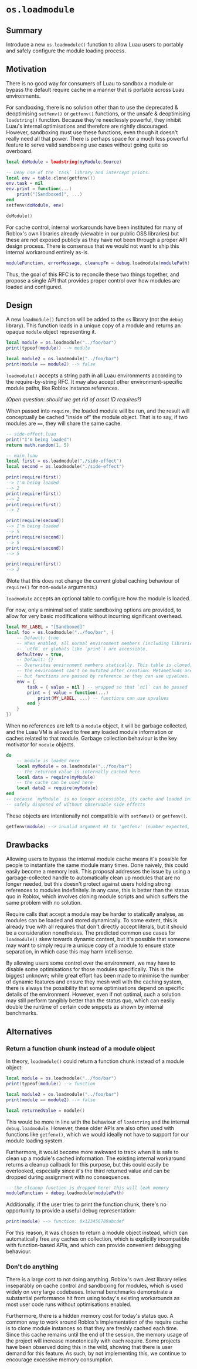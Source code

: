 # `os.loadmodule`

## Summary

Introduce a new `os.loadmodule()` function to allow Luau users to portably and safely configure the module loading process.

## Motivation

There is no good way for consumers of Luau to sandbox a module or bypass the default require cache in a manner that is portable across Luau environments.

For sandboxing, there is no solution other than to use the deprecated & deoptimising `setfenv()` or `getfenv()` functions, or the unsafe & deoptimising `loadstring()` function. Because they're needlessly powerful, they inhibit Luau's internal optimisations and therefore are rightly discouraged. However, sandboxing must use these functions, even though it doesn't really need all that power. There is perhaps space for a much less powerful feature to serve valid sandboxing use cases without going quite so overboard.

```Lua
local doModule = loadstring(myModule.Source)

-- Deny use of the `task` library and intercept prints.
local env = table.clone(getfenv())
env.task = nil
env.print = function(...)
    print("[Sandboxed]", ...)
end
setfenv(doModule, env)

doModule()
```

For cache control, internal workarounds have been instituted for many of Roblox's own libraries already (viewable in our public OSS libraries) but these are not exposed publicly as they have not been through a proper API design process. There is consensus that we would not want to ship this internal workaround entirely as-is.

```Lua
moduleFunction, errorMessage, cleanupFn = debug.loadmodule(modulePath)
```

Thus, the goal of this RFC is to reconcile these two things together, and propose a single API that provides proper control over how modules are loaded and configured.

## Design

A new `loadmodule()` function will be added to the `os` library (not the `debug` library). This function loads in a unique copy of a module and returns an opaque `module` object representing it.

```Lua
local module = os.loadmodule("../foo/bar")
print(typeof(module)) --> module

local module2 = os.loadmodule("../foo/bar")
print(module == module2) --> false
```

`loadmodule()` accepts a string path in all Luau environments according to the require-by-string RFC. It may also accept other environment-specific module paths, like Roblox instance references. 

*(Open question: should we get rid of asset ID requires?)*

When passed into `require`, the loaded module will be run, and the result will conceptually be cached "inside of" the module object. That is to say, if two modules are `==`, they will share the same cache.

```Lua
-- side-effect.luau
print("I'm being loaded")
return math.random(1, 5)
```

```Lua
-- main.luau
local first = os.loadmodule("./side-effect")
local second = os.loadmodule("./side-effect")

print(require(first))
--> I'm being loaded
--> 2
print(require(first))
--> 2
print(require(first))
--> 2

print(require(second))
--> I'm being loaded
--> 5
print(require(second))
--> 5
print(require(second))
--> 5

print(require(first))
--> 2
```

(Note that this does not change the current global caching behaviour of `require()` for non-`module` arguments.)

`loadmodule` accepts an optional table to configure how the module is loaded.

For now, only a minimal set of static sandboxing options are provided, to allow
for very basic modifications without incurring significant overhead.

```Lua
local MY_LABEL = "[Sandboxed]"
local foo = os.loadmodule("../foo/bar", {
    -- Default: true
    -- When enabled, all normal environment members (including libraries like
    -- `utf8` or globals like `print`) are accessible.
    defaultenv = true,
    -- Default: {}
    -- Overwrites environment members statically. This table is cloned, so
    -- the environment can't be mutated after creation. Metamethods are ignored,
    -- but functions are passed by reference so they can use upvalues.
    env = {
        task = { value = nil } -- wrapped so that `nil` can be passed
        print = { value = function(...)
            print(MY_LABEL, ...) -- functions can use upvalues
        end }
    }
})
```

When no references are left to a `module` object, it will be garbage collected, and the Luau VM is allowed to free any loaded module information or caches related to that module. Garbage collection behaviour is the key motivator for `module` objects.

```Lua
do
    -- module is loaded here
    local myModule = os.loadmodule("../foo/bar")
    -- the returned value is internally cached here
    local data = require(myModule)
    -- the cache can be used here
    local data2 = require(myModule)
end
-- because `myModule` is no longer accessible, its cache and loaded info can be
-- safely disposed of without observable side effects
```

These objects are intentionally not compatible with `setfenv()` or `getfenv()`.

```Lua
getfenv(module) --> invalid argument #1 to 'getfenv' (number expected, got module)
```

## Drawbacks

Allowing users to bypass the internal module cache means it's possible for people to instantiate the same module many times. Done naively, this could easily become a memory leak. This proposal addresses the issue by using a garbage-collected handle to automatically clean up modules that are no longer needed, but this doesn't protect against users holding strong references to modules indefinitely. In any case, this is better than the status quo in Roblox, which involves cloning module scripts and which suffers the same problem with no solution.

Require calls that accept a module may be harder to statically analyse, as modules can be loaded and stored dynamically. To some extent, this is already true with all requires that don't directly accept literals, but it should be a consideration nonetheless. The predicted common use cases for `loadmodule()` skew towards dynamic content, but it's possible that someone may want to simply require a unique copy of a module to ensure state separation, in which case this may harm intellisense.

By allowing users some control over the environment, we may have to disable some optimisations for those modules specifically. This is the biggest unknown; while great effort has been made to minimise the number of dynamic features and ensure they mesh well with the caching system, there is always the possibility that some optimisations depend on specific details of the environment. However, even if not optimal, such a solution may still perform tangibly better than the status quo, which can easily double the runtime of certain code snippets as shown by internal benchmarks.

## Alternatives

### Return a function chunk instead of a module object

In theory, `loadmodule()` could return a function chunk instead of a module object:

```Lua
local module = os.loadmodule("../foo/bar")
print(typeof(module)) --> function

local module2 = os.loadmodule("../foo/bar")
print(module == module2) --> false

local returnedValue = module()
```

This would be more in line with the behaviour of `loadstring` and the internal `debug.loadmodule`.
However, these older APIs are also often used with functions like `getfenv()`,
which we would ideally not have to support for our module loading system.

Furthermore, it would become more awkward to track when it is safe to clean up
a module's cached information. The existing internal workaround returns a
cleanup callback for this purpose, but this could easily be overlooked,
especially since it's the third returned value and can be dropped during
assignment with no consequences.

```Lua
-- the cleanup function is dropped here! this will leak memory
moduleFunction = debug.loadmodule(modulePath)
```

Additionally, if the user tries to print the function chunk, there's no
opportunity to provide a useful debug representation:

```Lua
print(module) --> function: 0x123456789abcdef
```

For this reason, it was chosen to return a module object instead, which can
automatically free any caches on collection, which is explicitly incompatible
with function-based APIs, and which can provide convenient debugging behaviour.

### Don't do anything

There is a large cost to not doing anything. Roblox's own Jest library relies
inseparably on cache control and sandboxing for modules, which is used widely
on very large codebases. Internal benchmarks demonstrate a substantial
performance hit from using today's existing workarounds as most user code runs
without optimisations enabled.

Furthermore, there is a hidden memory cost for today's status quo. A common way
to work around Roblox's implementation of the require cache is to clone module
instances so that they are freshly cached each time. Since this cache remains
until the end of the session, the memory usage of the project will increase
monotonically with each require. Some projects have been observed doing this in
the wild, showing that there is user demand for this feature. As such, by not
implementing this, we continue to encourage excessive memory consumption.